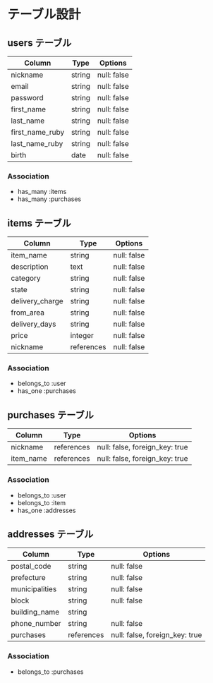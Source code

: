 # テーブル設計

## users テーブル

| Column          | Type   | Options     |
| --------------- | ------ | ----------- |
| nickname        | string | null: false |
| email           | string | null: false |
| password        | string | null: false |
| first_name      | string | null: false |
| last_name       | string | null: false |
| first_name_ruby | string | null: false |
| last_name_ruby  | string | null: false |
| birth           | date   | null: false |

### Association
- has_many :items
- has_many :purchases

## items テーブル

| Column          | Type       | Options     |
| --------------- | ---------- | ----------- |
| item_name       | string     | null: false |
| description     | text       | null: false |
| category        | string     | null: false |
| state           | string     | null: false |
| delivery_charge | string     | null: false |
| from_area       | string     | null: false |
| delivery_days   | string     | null: false |
| price           | integer    | null: false |
| nickname        | references | null: false |

### Association
- belongs_to :user
- has_one :purchases

## purchases テーブル

| Column    | Type       | Options                        |
| --------- | ---------- | ------------------------------ |
| nickname  | references | null: false, foreign_key: true |
| item_name | references | null: false, foreign_key: true |

### Association
- belongs_to :user
- belongs_to :item
- has_one :addresses

## addresses テーブル

| Column         | Type       | Options                        |
| -------------- | ---------- | ------------------------------ |
| postal_code    | string     | null: false                    |
| prefecture     | string     | null: false                    |
| municipalities | string     | null: false                    |
| block          | string     | null: false                    |
| building_name  | string     |                                |
| phone_number   | string     | null: false                    |
| purchases      | references | null: false, foreign_key: true |
### Association

- belongs_to :purchases
